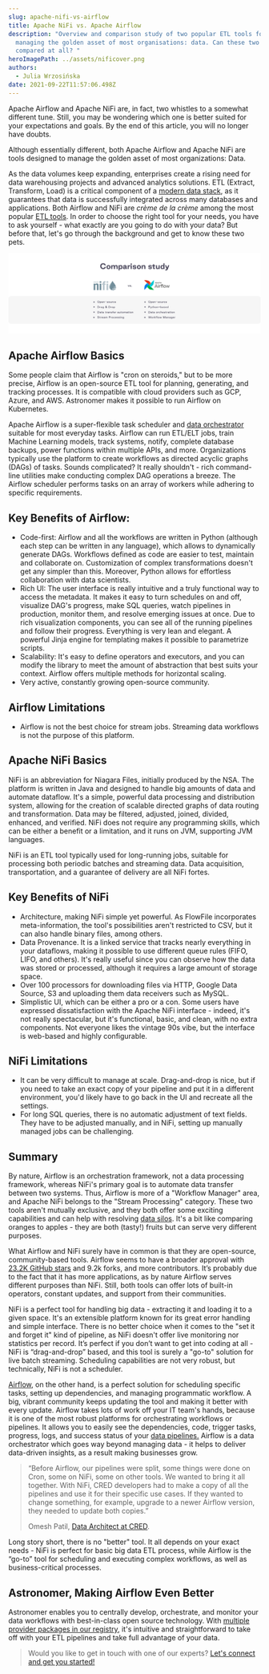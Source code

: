 ```yaml
---
slug: apache-nifi-vs-airflow
title: Apache NiFi vs. Apache Airflow
description: "Overview and comparison study of two popular ETL tools for
  managing the golden asset of most organisations: data. Can these two be
  compared at all? "
heroImagePath: ../assets/nificover.png
authors:
  - Julia Wrzosińska
date: 2021-09-22T11:57:06.498Z
---
```

Apache Airflow and Apache NiFi are, in fact, two whistles to a somewhat different tune. Still, you may be wondering which one is better suited for your expectations and goals. By the end of this article, you will no longer have doubts. 

Although essentially different, both Apache Airflow and Apache NiFi are tools designed to manage the golden asset of most organizations: Data.

As the data volumes keep expanding, enterprises create a rising need for data warehousing projects and advanced analytics solutions. ETL (Extract, Transform, Load) is a critical component of a [modern data stack](https://www.astronomer.io/blog/build-a-modern-data-stack), as it guarantees that data is successfully integrated across many databases and applications. Both Airflow and NiFi are *crème de la crème* among the most popular [ETL tools](https://www.astronomer.io/blog/build-an-etl-process). In order to choose the right tool for your needs, you have to ask yourself - what exactly are you going to do with your data? But before that, let's go through the background and get to know these two pets.

![](../assets/nifi_.jpg)

## Apache Airflow Basics

Some people claim that Airflow is "cron on steroids," but to be more precise, Airflow is an open-source ETL tool for planning, generating, and tracking processes. It is compatible with cloud providers such as GCP, Azure, and AWS. Astronomer makes it possible to run Airflow on Kubernetes. 

Apache Airflow is a super-flexible task scheduler and [data orchestrator](https://www.astronomer.io/blog/what-is-data-orchestration) suitable for most everyday tasks. Airflow can run ETL/ELT jobs, train Machine Learning models, track systems, notify, complete database backups, power functions within multiple APIs, and more. Organizations typically use the platform to create workflows as directed acyclic graphs (DAGs) of tasks. Sounds complicated? It really shouldn't - rich command-line utilities make conducting complex DAG operations a breeze. The Airflow scheduler performs tasks on an array of workers while adhering to specific requirements. 

## Key Benefits of Airflow:

* Code-first: Airflow and all the workflows are written in Python (although each step can be written in any language), which allows to dynamically generate DAGs. Workflows defined as code are easier to test, maintain and collaborate on. Customization of complex transformations doesn't get any simpler than this. Moreover, Python allows for effortless collaboration with data scientists.
* Rich UI: The user interface is really intuitive and a truly functional way to access the metadata. It makes it easy to turn schedules on and off, visualize DAG's progress, make SQL queries, watch pipelines in production, monitor them, and resolve emerging issues at once. Due to rich visualization components, you can see all of the running pipelines and follow their progress. Everything is very lean and elegant. A powerful Jinja engine for templating makes it possible to parametrize scripts. 
* Scalability: It's easy to define operators and executors, and you can modify the library to meet the amount of abstraction that best suits your context. Airflow offers multiple methods for horizontal scaling. 
* Very active, constantly growing open-source community.

## Airflow Limitations

* Airflow is not the best choice for stream jobs. Streaming data workflows is not the purpose of this platform.

## Apache NiFi Basics

NiFi is an abbreviation for Niagara Files, initially produced by the NSA. The platform is written in Java and designed to handle big amounts of data and automate dataflow. It's a simple, powerful data processing and distribution system, allowing for the creation of scalable directed graphs of data routing and transformation. Data may be filtered, adjusted, joined, divided, enhanced, and verified. NiFi does not require any programming skills, which can be either a benefit or a limitation, and it runs on JVM, supporting JVM languages.

NiFi is an ETL tool typically used for long-running jobs, suitable for processing both periodic batches and streaming data. Data acquisition, transportation, and a guarantee of delivery are all NiFi fortes. 

## Key Benefits of NiFi

* Architecture, making NiFi simple yet powerful. As FlowFile incorporates meta-information, the tool's possibilities aren't restricted to CSV, but it can also handle binary files, among others.
* Data Provenance. It is a linked service that tracks nearly everything in your dataflows, making it possible to use different queue rules (FIFO, LIFO, and others). It's really useful since you can observe how the data was stored or processed, although it requires a large amount of storage space.
* Over 100 processors for downloading files via HTTP, Google Data Source, S3 and uploading them data receivers such as MySQL.
* Simplistic UI, which can be either a pro or a con. Some users have expressed dissatisfaction with the Apache NiFi interface - indeed, it's not really spectacular, but it's functional, basic, and clean, with no extra components. Not everyone likes the vintage 90s vibe, but the interface is web-based and highly configurable.

## NiFi Limitations

* It can be very difficult to manage at scale. Drag-and-drop is nice, but if you need to take an exact copy of your pipeline and put it in a different environment, you'd likely have to go back in the UI and recreate all the settings.
* For long SQL queries, there is no automatic adjustment of text fields. They have to be adjusted manually, and in NiFi, setting up manually managed jobs can be challenging. 

## Summary

By nature, Airflow is an orchestration framework, not a data processing framework, whereas NiFi's primary goal is to automate data transfer between two systems. Thus, Airflow is more of a "Workflow Manager" area, and Apache NiFi belongs to the "Stream Processing" category. These two tools aren't mutually exclusive, and they both offer some exciting capabilities and can help with resolving [data silos](https://www.astronomer.io/blog/data-silos-what-are-they-how-to-fix-them). It's a bit like comparing oranges to apples - they are both (tasty!) fruits but can serve very different purposes.

What Airflow and NiFi surely have in common is that they are open-source, community-based tools. Airflow seems to have a broader approval with [23.2K GitHub stars](https://github.com/apache/airflow) and 9.2k forks, and more contributors. It’s probably due to the fact that it has more applications, as by nature Airflow serves different purposes than NiFi. Still, both tools can offer lots of built-in operators, constant updates, and support from their communities.

NiFi is a perfect tool for handling big data - extracting it and loading it to a given space. It's an extensible platform known for its great error handling and simple interface. There is no better choice when it comes to the "set it and forget it" kind of pipeline, as NiFi doesn't offer live monitoring nor statistics per record. It’s perfect if you don’t want to get into coding at all - NiFi is “drag-and-drop” based, and this tool is surely a "go-to" solution for live batch streaming. Scheduling capabilities are not very robust, but technically, NiFi is not a scheduler.

[Airflow](https://www.astronomer.io/blog/why-airflow), on the other hand, is a perfect solution for scheduling specific tasks, setting up dependencies, and managing programmatic workflow. A big, vibrant community keeps updating the tool and making it better with every update. Airflow takes lots of work off your IT team's hands, because it is one of the most robust platforms for orchestrating workflows or pipelines. It allows you to easily see the dependencies, code, trigger tasks, progress, logs, and success status of your [data pipelines.](https://www.astronomer.io/blog/data-pipeline) Airflow is a data orchestrator which goes way beyond managing data - it helps to deliver data-driven insights, as a result making businesses grow.

> “Before Airflow, our pipelines were split, some things were done on Cron, some on NiFi, some on other tools. We wanted to bring it all together. With NiFi, CRED developers had to make a copy of all the pipelines and use it for their specific use cases. If they wanted to change something, for example, upgrade to a newer Airflow version, they needed to update both copies.”
>
> Omesh Patil, [Data Architect at CRED](https://www.astronomer.io/blog/CRED-case-study).

Long story short, there is no "better" tool. It all depends on your exact needs - NiFi is perfect for basic big data ETL process, while Airflow is the “go-to” tool for scheduling and executing complex workflows, as well as business-critical processes. 

## Astronomer, Making Airflow Even Better

Astronomer enables you to centrally develop, orchestrate, and monitor your data workflows with best-in-class open source technology. With [multiple provider packages in our registry](https://registry.astronomer.io/providers/), it's intuitive and straightforward to take off with your ETL pipelines and take full advantage of your data. 

> Would you like to get in touch with one of our experts? [Let's connect and get you started!](https://www.astronomer.io/get-astronomer)